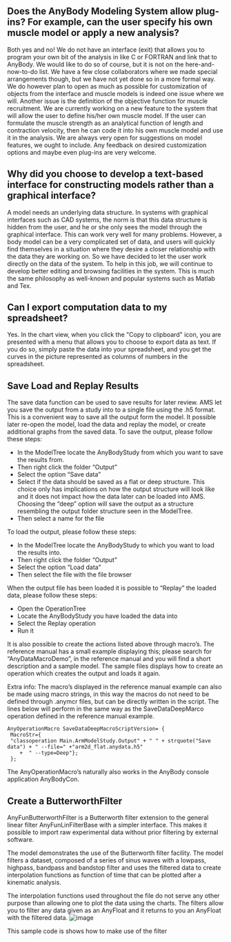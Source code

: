 ## Does the AnyBody Modeling System allow plug-ins? For example, can the user specify his own muscle model or apply a new analysis?

Both yes and no! We do not have an interface (exit) that allows you to program your own bit of the analysis in like C or FORTRAN and link that to AnyBody. We would like to do so of course, but it is not on the here-and-now-to-do list. We have a few close collaborators where we made special arrangements though, but we have not yet done so in a more formal way. We do however plan to open as much as possible for customization of objects from the interface and muscle models is indeed one issue where we will. Another issue is the definition of the objective function for muscle recruitment. We are currently working on a new feature to the system that will allow the user to define his/her own muscle model. If the user can formulate the muscle strength as an analytical function of length and contraction velocity, then he can code it into his own muscle model and use it in the analysis. We are always very open for suggestions on model features, we ought to include. Any feedback on desired customization options and maybe even plug-ins are very welcome.


## Why did you choose to develop a text-based interface for constructing models rather than a graphical interface?

A model needs an underlying data structure. In systems with graphical interfaces such as CAD systems, the norm is that this data structure is hidden from the user, and he or she only sees the model through the graphical interface. This can work very well for many problems. However, a body model can be a very complicated set of data, and users will quickly find themselves in a situation where they desire a closer relationship with the data they are working on. So we have decided to let the user work directly on the data of the system. To help in this job, we will continue to develop better editing and browsing facilities in the system. This is much the same philosophy as well-known and popular systems such as Matlab and Tex.


## Can I export computation data to my spreadsheet?

Yes. In the chart view, when you click the "Copy to clipboard" icon, you are presented with a menu that allows you to choose to export data as text. If you do so, simply paste the data into your spreadsheet, and you get the curves in the picture represented as columns of numbers in the spreadsheet.


## Save Load and Replay Results

The save data function can be used to save results for later review. AMS let you save the output from a study into to a single file using the .h5 format. This is a convenient way to save all the output form the model. It possible later re-open the model, load the data and replay the model, or create additional graphs from the saved data.
To save the output, please follow these steps:

+ In the ModelTree locate the AnyBodyStudy from which you want to save the results from.
+ Then right click the folder “Output”
+ Select the option “Save data”
+ Select if the data should be saved as a flat or deep structure. This choice only has implications on how the output structure will look like and it does not impact how the data later can be loaded into AMS. Choosing the “deep” option will save the output as a structure resembling the output folder structure seen in the ModelTree.
+ Then select a name for the file

To load the output, please follow these steps:

+ In the ModelTree locate the AnyBodyStudy to which you want to load the results into.
+ Then right click the folder “Output”
+ Select the option “Load data”
+ Then select the file with the file browser

When the output file has been loaded it is possible to “Replay” the loaded data, please follow these steps:

+ Open the OperationTree
+ Locate the AnyBodyStudy you have loaded the data into
+ Select the Replay operation
+ Run it

It is also possible to create the actions listed above through macro’s. The reference manual has a small example displaying this; please search for “AnyDataMacroDemo”, in the reference manual and you will find a short description and a sample model. The sample files displays how to create an operation which creates the output and loads it again.

Extra info: The macro’s displayed in the reference manual example can also be made using macro strings, in this way the macros do not need to be defined through .anymcr files, but can be directly written in the script. The lines below will perform in the same way as the SaveDataDeepMarco operation defined in the reference manual example.

```
AnyOperationMacro SaveDataDeepMacroScriptVersion= { 
 MacroStr={
 "classoperation Main.ArmModelStudy.Output" + " " + strquote("Save     data") + " --file=" +"arm2d_flat.anydata.h5" 
    +  " --type=Deep"};
 };
```

The AnyOperationMacro’s naturally also works in the AnyBody console application AnyBodyCon.


## Create a ButterworthFilter

AnyFunButterworthFilter is a Butterworth filter extension to the general linear filter AnyFunLinFilterBase with a simpler interface. This makes it possible to import raw experimental data without prior filtering by external software.

The model demonstrates the use of the Butterworth filter facility. The model filters a dataset, composed of a series of sinus waves with a lowpass, highpass, bandpass and bandstop filter and uses the filtered data to create interpolation functions as function of time that can be plotted after a kinematic analysis.

The interpolation functions used throughout the file do not serve any other purpose than allowing one to plot the data using the charts. The filters allow you to filter any data given as an AnyFloat and it returns to you an AnyFloat with the filtered data.
![image](https://cloud.githubusercontent.com/assets/22542671/20749805/24ef16f6-b6f4-11e6-809c-e787b9770d59.png)

This sample code is shows how to make use of the filter